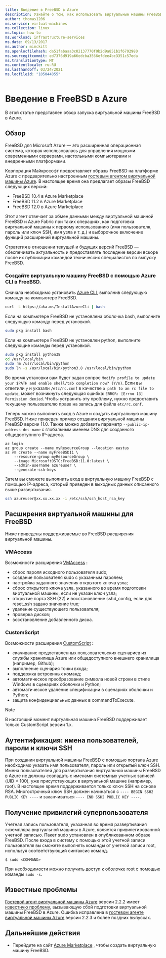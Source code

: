 ```yaml
---
title: Введение в FreeBSD в Azure
description: Узнайте о том, как использовать виртуальные машины FreeBSD в Azure.
author: thomas1206
ms.service: virtual-machines
ms.collection: linux
ms.topic: how-to
ms.workload: infrastructure-services
ms.date: 09/13/2017
ms.author: mimckitt
ms.openlocfilehash: da51fabaaa3c02137770f0b2d9a851b1f6702980
ms.sourcegitcommit: ed7376d919a66edcba3566efdee4bc3351c57eda
ms.translationtype: MT
ms.contentlocale: ru-RU
ms.lasthandoff: 03/24/2021
ms.locfileid: "105044055"
---
```

# <a name="introduction-to-freebsd-on-azure"></a>Введение в FreeBSD в Azure
В этой статье представлен обзор запуска виртуальной машины FreeBSD в Azure.

## <a name="overview"></a>Обзор
FreeBSD для Microsoft Azure — это расширенная операционная система, которая использовалась для управления мощными современными серверами, настольными компьютерами и внедренными платформами.

Корпорация Майкрософт предоставляет образы FreeBSD на платформе Azure с предварительно настроенным [гостевым агентом виртуальной машины Azure](https://github.com/Azure/WALinuxAgent/). В настоящее время она предлагает образы FreeBSD следующих версий:

- FreeBSD 10.4 в Azure Marketplace
- FreeBSD 11.2 в Azure Marketplace
- FreeBSD 12.0 в Azure Marketplace

Этот агент отвечает за обмен данными между виртуальной машиной FreeBSD и Azure Fabric при таких операциях, как подготовка виртуальной машины к первому использованию (имя пользователя, пароль или ключ SSH, имя узла и т. д.) и выборочное включение функций расширений виртуальной машины.

Стратегия в отношении текущей и будущих версий FreeBSD — обеспечивать актуальность и предоставлять последние версии вскоре после их публикации командой технических специалистов по выпуску FreeBSD.

### <a name="create-a-freebsd-vm-through-azure-cli-on-freebsd"></a>Создайте виртуальную машину FreeBSD с помощью Azure CLI в FreeBSD.
Сначала необходимо установить [Azure CLI](/cli/azure/get-started-with-azure-cli), выполнив следующую команду на компьютере FreeBSD.

```bash 
curl -L https://aka.ms/InstallAzureCli | bash
```

Если на компьютере FreeBSD не установлена оболочка bash, выполните следующую команду перед установкой. 

```bash
sudo pkg install bash
```

Если на компьютере FreeBSD не установлен python, выполните следующие команды перед установкой. 

```bash
sudo pkg install python38
cd /usr/local/bin 
sudo rm /usr/local/bin/python 
sudo ln -s /usr/local/bin/python3.8 /usr/local/bin/python
```

Во время установки вам будет задан вопрос `Modify profile to update your $PATH and enable shell/tab completion now? (Y/n)`. Если вы ответили `y` и указали `/etc/rc.conf` в качестве `a path to an rc file to update`, может возникнуть следующая ошибка: `ERROR: [Errno 13] Permission denied`. Чтобы устранить эту проблему, нужно предоставить текущему пользователю права на запись для файла `etc/rc.conf`.

Теперь можно выполнить вход в Azure и создать виртуальную машину FreeBSD. Ниже приведен пример создания виртуальной машины FreeBSD версии 11.0. Также можно добавить параметр `--public-ip-address-dns-name` с глобальным именем DNS для созданного общедоступного IP-адреса. 

```azurecli
az login 
az group create --name myResourceGroup --location eastus
az vm create --name myFreeBSD11 \
    --resource-group myResourceGroup \
    --image MicrosoftOSTC:FreeBSD:11.0:latest \
    --admin-username azureuser \
    --generate-ssh-keys
```

Затем вы сможете выполнить вход в виртуальную машину FreeBSD с помощью IP-адреса, который приведен в выходных данных описанного выше развертывания. 

```bash
ssh azureuser@xx.xx.xx.xx -i /etc/ssh/ssh_host_rsa_key
```   

## <a name="vm-extensions-for-freebsd"></a>Расширения виртуальной машины для FreeBSD
Ниже приведены поддерживаемые во FreeBSD расширения виртуальной машины.

### <a name="vmaccess"></a>VMAccess
Возможности расширения [VMAccess](https://github.com/Azure/azure-linux-extensions/tree/master/VMAccess) :

* сброс пароля исходного пользователя sudo;
* создание пользователя sudo с указанным паролем;
* настройка заданного значения открытого ключа узла;
* сброс открытого ключа узла, указанного во время подготовки виртуальной машины, если не указан ключ узла;
* открытие порта SSH (22) и восстановление sshd_config, если для reset_ssh задано значение true;
* удаление существующего пользователя;
* проверка дисков;
* восстановление добавленного диска.

### <a name="customscript"></a>CustomScript
Возможности расширения [CustomScript](https://github.com/Azure/azure-linux-extensions/tree/master/CustomScript) :

* скачивание предоставленных пользовательских сценариев из службы хранилища Azure или общедоступного внешнего хранилища (например, Github);
* выполнение сценария точки входа;
* поддержка встроенных команд;
* автоматическое преобразование символа новой строки в стиле Windows в сценариях оболочки и Python;
* автоматическое удаление спецификации в сценариях оболочки и Python;
* защита конфиденциальных данных в commandToExecute.

> [!NOTE]
> В настоящий момент виртуальная машина FreeBSD поддерживает только CustomScript версии 1.x.  

## <a name="authentication-user-names-passwords-and-ssh-keys"></a>Аутентификация: имена пользователей, пароли и ключи SSH
При создании виртуальной машины FreeBSD с помощью портала Azure необходимо указать имя пользователя, пароль или открытый ключ SSH.
Имена пользователей для развертывания виртуальной машины FreeBSD в Azure не должны совпадать с именами системных учетных записей (UID < 100), уже присутствующих в виртуальной машине (например, root).
В настоящее время поддерживается только ключ SSH на основе RSA. Многострочный ключ SSH должен начинаться с `---- BEGIN SSH2 PUBLIC KEY ----` и заканчиваться `---- END SSH2 PUBLIC KEY ----`.

## <a name="obtaining-superuser-privileges"></a>Получение привилегий суперпользователя
Учетная запись пользователя, указанная во время развертывания экземпляра виртуальной машины в Azure, является привилегированной учетной записью. Пакет sudo установлен в опубликованном образе FreeBSD.
После входа в систему с помощью этой учетной записи пользователя вы сможете выполнять команды от учетной записи root, используя соответствующий синтаксис команд.

```
$ sudo <COMMAND>
```

При необходимости можно получить доступ к оболочке root с помощью команды `sudo -s`.

## <a name="known-issues"></a>Известные проблемы
[Гостевой агент виртуальной машины Azure](https://github.com/Azure/WALinuxAgent/) версии 2.2.2 имеет [известную проблему](https://github.com/Azure/WALinuxAgent/pull/517), вызывающую сбой подготовки виртуальной машины FreeBSD в Azure. Ошибка исправлена в [гостевом агенте виртуальной машины Azure](https://github.com/Azure/WALinuxAgent/) версии 2.2.3 и более поздних выпусках. 

## <a name="next-steps"></a>Дальнейшие действия
* Перейдите на сайт [Azure Marketplace](https://azuremarketplace.microsoft.com/marketplace/apps/thefreebsdfoundation.freebsd-12_2?tab=Overview) , чтобы создать виртуальную машину FreeBSD.
